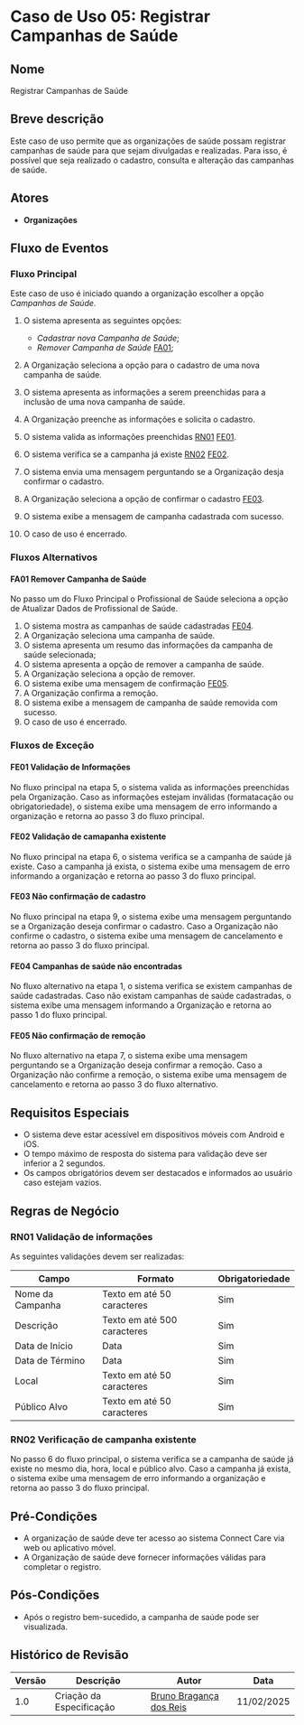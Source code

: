 
# Caso de Uso 05: Registrar Campanhas de Saúde

## Nome
Registrar Campanhas de Saúde

## Breve descrição
Este caso de uso permite que as organizações de saúde possam registrar campanhas de saúde para que sejam divulgadas e realizadas. Para isso, é possível que seja realizado o cadastro, consulta e alteração das campanhas de saúde.

## Atores
- **Organizações**

## Fluxo de Eventos

### Fluxo Principal
Este caso de uso é iniciado quando a organização escolher a opção *Campanhas de Saúde*.

1. O sistema apresenta as seguintes opções:
   
    - *Cadastrar nova Campanha de Saúde*;
    - *Remover Campanha de Saúde* [FA01](#fa01-remover-campanha-de-saude);

2. A Organização seleciona a opção para o cadastro de uma nova campanha de saúde.
3. O sistema apresenta as informações a serem preenchidas para a inclusão de uma nova campanha de saúde.
4. A Organização preenche as informações e solicita o cadastro.
5. O sistema valida as informações preenchidas [RN01](#rn01-validacao-de-informacoes) [FE01](#fe01-validacao-de-informacoes).
6. O sistema verifica se a campanha já existe [RN02](#rn02-verificacao-de-campanha-existente) [FE02](#fe02-validacao-de-camapanha-existente).
7. O sistema envia uma mensagem perguntando se a Organização desja confirmar o cadastro.
9. A Organização seleciona a opção de confirmar o cadastro [FE03](#fe03-nao-confirmacao-de-cadastro).
10. O sistema exibe a mensagem de campanha cadastrada com sucesso.
11. O caso de uso é encerrado.

### Fluxos Alternativos

#### FA01 Remover Campanha de Saúde

No passo um do Fluxo Principal o Profissional de Saúde seleciona a opção de Atualizar Dados de Profissional de Saúde.

1. O sistema mostra as campanhas de saúde cadastradas [FE04](#fe04-campanhas-de-saude-nao-encontradas).
2. A Organização seleciona uma campanha de saúde.
3. O sistema apresenta um resumo das informações da campanha de saúde selecionada;
4. O sistema apresenta a opção de remover a campanha de saúde.
5. A Organização seleciona a opção de remover.
6. O sistema exibe uma mensagem de confirmação [FE05](#fe05-nao-confirmacao-de-remocao).
7. A Organização confirma a remoção.
8. O sistema exibe a mensagem de campanha de saúde removida com sucesso.
9. O caso de uso é encerrado.

### Fluxos de Exceção

#### FE01 Validação de Informações

No fluxo principal na etapa 5, o sistema valida as informações preenchidas pela Organização. Caso as informações estejam inválidas (formatacação ou obrigatoriedade), o sistema exibe uma mensagem de erro informando a organização e retorna ao passo 3 do fluxo principal.

#### FE02 Validação de camapanha existente

No fluxo principal na etapa 6, o sistema verifica se a campanha de saúde já existe. Caso a campanha já exista, o sistema exibe uma mensagem de erro informando a organização e retorna ao passo 3 do fluxo principal.

#### FE03 Não confirmação de cadastro

No fluxo principal na etapa 9, o sistema exibe uma mensagem perguntando se a Organização deseja confirmar o cadastro. Caso a Organização não confirme o cadastro, o sistema exibe uma mensagem de cancelamento e retorna ao passo 3 do fluxo principal.

#### FE04 Campanhas de saúde não encontradas

No fluxo alternativo na etapa 1, o sistema verifica se existem campanhas de saúde cadastradas. Caso não existam campanhas de saúde cadastradas, o sistema exibe uma mensagem informando a Organização e retorna ao passo 1 do fluxo principal.


#### FE05 Não confirmação de remoção

No fluxo alternativo na etapa 7, o sistema exibe uma mensagem perguntando se a Organização deseja confirmar a remoção. Caso a Organização não confirme a remoção, o sistema exibe uma mensagem de cancelamento e retorna ao passo 3 do fluxo alternativo.


## Requisitos Especiais

- O sistema deve estar acessível em dispositivos móveis com Android e iOS.
- O tempo máximo de resposta do sistema para validação deve ser inferior a 2 segundos.
- Os campos obrigatórios devem ser destacados e informados ao usuário caso estejam vazios.

## Regras de Negócio

### RN01 Validação de informações
As seguintes validações devem ser realizadas:

| Campo                | Formato                        | Obrigatoriedade |
|----------------------|------------------------------|----------------|
| Nome da Campanha     | Texto em até 50 caracteres                          | Sim            |
| Descrição            | Texto em até 500 caracteres                          | Sim            |
| Data de Início       | Data                    | Sim            |
| Data de Término      | Data                    | Sim            |
| Local                | Texto em até 50 caracteres                          | Sim            |
| Público Alvo         | Texto em até 50 caracteres                          | Sim            |


### RN02 Verificação de campanha existente

No passo 6 do fluxo principal, o sistema verifica se a campanha de saúde já existe no mesmo dia, hora, local e público alvo. Caso a campanha já exista, o sistema exibe uma mensagem de erro informando a organização e retorna ao passo 3 do fluxo principal.

## Pré-Condições

- A organização de saúde deve ter acesso ao sistema Connect Care via web ou aplicativo móvel.
- A Organização de saúde deve fornecer informações válidas para completar o registro.

## Pós-Condições

- Após o registro bem-sucedido, a campanha de saúde pode ser visualizada.

## Histórico de Revisão

| Versão | Descrição | Autor | Data |
| ------ | ------------------------------------------------------------------- | ------------ |---------- |
| 1.0 | Criação da Especificação | [Bruno Bragança dos Reis](https://github.com/BrunoBReis) | 11/02/2025 |